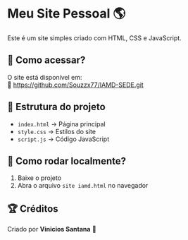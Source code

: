 # Meu Site Pessoal 🌎

Este é um site simples criado com HTML, CSS e JavaScript.

## 🚀 Como acessar?
O site está disponível em:  
🔗 https://github.com/Souzzx77/IAMD-SEDE.git

## 📂 Estrutura do projeto
- `index.html` → Página principal  
- `style.css` → Estilos do site  
- `script.js` → Código JavaScript  

## 📌 Como rodar localmente?
1. Baixe o projeto  
2. Abra o arquivo `site iamd.html` no navegador  

## 🏆 Créditos
Criado por **Vinicios Santana** 🚀  
